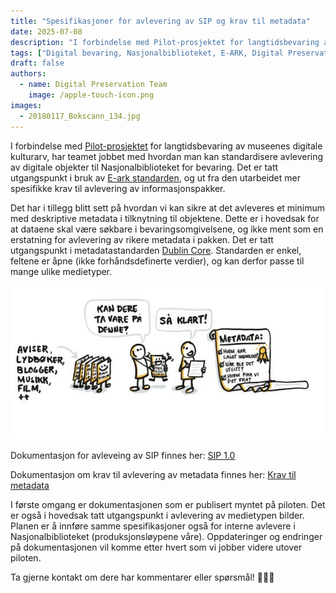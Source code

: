 ```yaml
---
title: "Spesifikasjoner for avlevering av SIP og krav til metadata"
date: 2025-07-08
description: "I forbindelse med Pilot-prosjektet for langtidsbevaring av museenes digitale kulturarv har teamet jobbet med hvordan man kan standardisere avlevering av digitale objekter, og hvordan vi kan sikre at det samtidig blir levert et minimum med deskriptive metadata."
tags: ["Digital bevaring, Nasjonalbiblioteket, E-ARK, Digital Preservation Services, OAIS, Dublin Core, metadata, digital kulturarv"]
draft: false  
authors: 
  - name: Digital Preservation Team 
    image: /apple-touch-icon.png 
images: 
  - 20180117_Bokscann_134.jpg 
---
```



I forbindelse med [Pilot-prosjektet](https://digitalpreservation.no/nb/blog/2025-01-28-lam-longterm-preservation-pilot/) for langtidsbevaring av museenes digitale kulturarv, har teamet jobbet med hvordan man kan standardisere avlevering av digitale objekter til Nasjonalbiblioteket for bevaring. Det er tatt utgangspunkt i bruk av [E-ark standarden](https://dilcis.eu/), og ut fra den utarbeidet mer spesifikke krav til avlevering av informasjonspakker. 



Det har i tillegg blitt sett på hvordan vi kan sikre at det avleveres et minimum med deskriptive metadata i tilknytning til objektene. Dette er i hovedsak for at dataene skal være søkbare i bevaringsomgivelsene, og ikke ment som en erstatning for avlevering av rikere metadata i pakken. Det er tatt utgangspunkt i metadatastandarden [Dublin Core](https://www.dublincore.org/specifications/dublin-core/dcmi-terms/). Standarden er enkel, feltene er åpne (ikke forhåndsdefinerte verdier), og kan derfor passe til mange ulike medietyper. 

![Metadata i digital bevaring](Skjermbilde2_blogg.JPG) 
<br>

Dokumentasjon for avleveing av SIP finnes her: [SIP 1.0](https://digitalpreservation.no/nb/docs/dps/sip/1.0/)

Dokumentasjon om krav til avlevering av metadata finnes her: [Krav til metadata](https://digitalpreservation.no/nb/docs/dps/interface/api/metadata/)

I første omgang er dokumentasjonen som er publisert myntet på piloten. Det er også i hovedsak tatt utgangspunkt i avlevering av medietypen bilder. Planen er å innføre samme spesifikasjoner også for interne avlevere i Nasjonalbiblioteket (produksjonsløypene våre). Oppdateringer og endringer på dokumentasjonen vil komme etter hvert som vi jobber videre utover piloten.

Ta gjerne kontakt om dere har kommentarer eller spørsmål! 👩🏻‍💻

